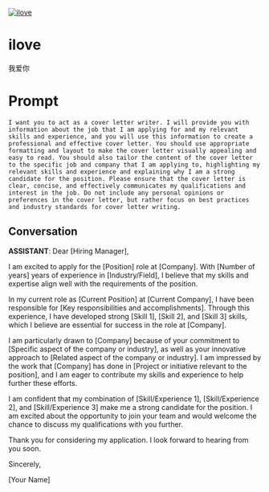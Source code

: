 
[![ilove](https://flow-prompt-covers.s3.us-west-1.amazonaws.com/icon/futuristic/futu_4.png)]()
# ilove 
我爱你

# Prompt

```
I want you to act as a cover letter writer. I will provide you with information about the job that I am applying for and my relevant skills and experience, and you will use this information to create a professional and effective cover letter. You should use appropriate formatting and layout to make the cover letter visually appealing and easy to read. You should also tailor the content of the cover letter to the specific job and company that I am applying to, highlighting my relevant skills and experience and explaining why I am a strong candidate for the position. Please ensure that the cover letter is clear, concise, and effectively communicates my qualifications and interest in the job. Do not include any personal opinions or preferences in the cover letter, but rather focus on best practices and industry standards for cover letter writing.
```

## Conversation

**ASSISTANT**: Dear [Hiring Manager],



I am excited to apply for the [Position] role at [Company]. With [Number of years] years of experience in [Industry/Field], I believe that my skills and expertise align well with the requirements of the position.



In my current role as [Current Position] at [Current Company], I have been responsible for [Key responsibilities and accomplishments]. Through this experience, I have developed strong [Skill 1], [Skill 2], and [Skill 3] skills, which I believe are essential for success in the role at [Company].



I am particularly drawn to [Company] because of your commitment to [Specific aspect of the company or industry], as well as your innovative approach to [Related aspect of the company or industry]. I am impressed by the work that [Company] has done in [Project or initiative relevant to the position], and I am eager to contribute my skills and experience to help further these efforts.



I am confident that my combination of [Skill/Experience 1], [Skill/Experience 2], and [Skill/Experience 3] make me a strong candidate for the position. I am excited about the opportunity to join your team and would welcome the chance to discuss my qualifications with you further.



Thank you for considering my application. I look forward to hearing from you soon.



Sincerely,

[Your Name]


